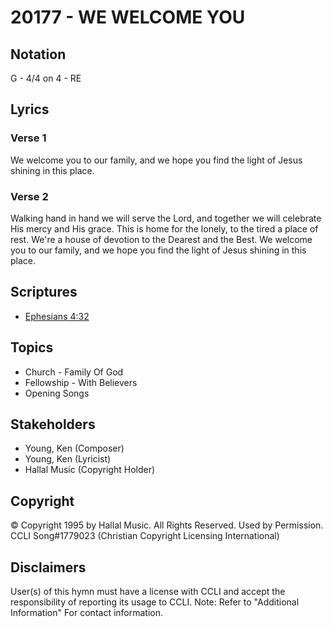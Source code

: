 # 20177 - WE WELCOME YOU

## Notation

G - 4/4 on 4 - RE

## Lyrics

### Verse 1

We welcome you  to our family, and we hope you find the light of Jesus shining in this place.  

### Verse 2

Walking hand in hand we will serve the Lord, and together we will celebrate His mercy and His grace. This is home for the lonely, to the tired a place of rest. We're a house of devotion to the Dearest and the Best. We welcome you to our family, and we hope you find the light of Jesus shining in this place.


## Scriptures

- [Ephesians 4:32](https://www.biblegateway.com/passage/?search=Ephesians%204%3A32)

## Topics

- Church - Family Of God
- Fellowship - With Believers
- Opening Songs

## Stakeholders

- Young, Ken (Composer)
- Young, Ken (Lyricist)
- Hallal Music (Copyright Holder)

## Copyright

© Copyright 1995 by Hallal Music. All Rights Reserved. Used by Permission. CCLI Song#1779023
(Christian Copyright Licensing International)

## Disclaimers

User(s) of this hymn must have a license with CCLI and accept the responsibility of reporting its usage to CCLI.
Note: Refer to "Additional Information" For contact information.


